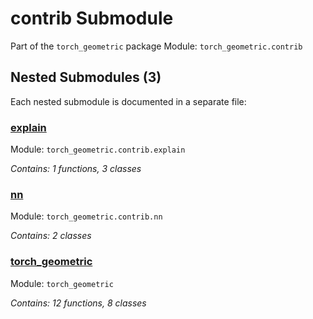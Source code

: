 # contrib Submodule

Part of the `torch_geometric` package
Module: `torch_geometric.contrib`

## Nested Submodules (3)

Each nested submodule is documented in a separate file:

### [explain](./contrib/explain.md)
Module: `torch_geometric.contrib.explain`

*Contains: 1 functions, 3 classes*

### [nn](./contrib/nn.md)
Module: `torch_geometric.contrib.nn`

*Contains: 2 classes*

### [torch_geometric](./contrib/torch_geometric.md)
Module: `torch_geometric`

*Contains: 12 functions, 8 classes*
